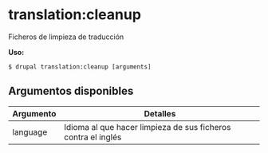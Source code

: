 # translation:cleanup
Ficheros de limpieza de traducción

**Uso:**
```
$ drupal translation:cleanup [arguments] 
```

## Argumentos disponibles
Argumento | Detalles
---------|-------------
language | Idioma al que hacer limpieza de sus ficheros contra el inglés
